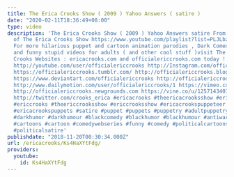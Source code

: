 ```yaml
---
title: The Erica Crooks Show ( 2009 ) Yahoo Answers ( satire )
date: "2020-02-11T18:36:49+08:00"
type: video
description: 'The Erica Crooks Show ( 2009 ) Yahoo Answers satire From the 2009 season
  of The Erica Crooks Show https://www.youtube.com/playlist?list=PLJLbzpbdP5rlE5qGrBx8Doye5eLsv_5lw
  For more hilarious puppet and cartoon animation parodies , Dark Comedy humor , satires
  and funny stupid videos for adults ( and other cool stuff )visit The Official Erica
  Crooks Websites : ericacrooks.com and officialericcrooks.com today ! http://facebook.com/officialericcrooks
  http://youtube.com/user/officialericcrooks http://Instagram.com/officialericcrooks/
  https://officialericcrooks.tumblr.com/ http://officialericcrooks.blogspot.com/ https://officialericcrooks.wordpress.com
  https://www.deviantart.com/officialericcrooks http://officialericcrooks.newgrounds.com/follow
  http://www.dailymotion.com/user/officialericcrooks/1 https://vimeo.com/officialericcrooks
  http://officialericcrooks.newgrounds.com https://vine.co/u/1257143407999610880 https://www.pinterest.com/officialec1/
  http://twitter.com/crooks_erica #ericacrooks #theericacrooksshow #ericacrooksshow
  #ericcrooks #theericcrooksshow #ericcrooksshow #ericacrookspuppeteer #ericacrookspuppet
  #ericacrookspuppets #satire #puppet #puppets #puppetry #adultpuppetry #darkcomedy
  #darkhumor #darkhumour #blackcomedy #blackhumor #blackhumour #antiwar #antiimperialism
  #cartoons #cartoon #comedywebseries #funny #comedy #politicalcartoons #politicalcartoon
  #politicalsatire'
publishdate: "2018-11-20T00:30:34.000Z"
url: /ericacrooks/Ks4HaXYtFdg/
providers:
  youtube:
    id: Ks4HaXYtFdg
---
```

